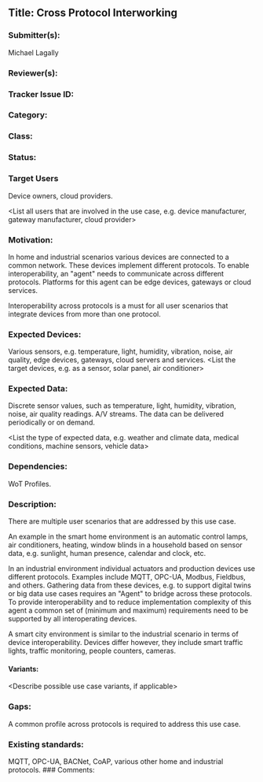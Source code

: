 ## Title: Cross Protocol Interworking
### Submitter(s): 

Michael Lagally

### Reviewer(s):

<Suggest reviewers>

### Tracker Issue ID:


### Category:

<please leave blank>

### Class: 

<please leave blank>

### Status: 

<please leave blank>

### Target Users

Device owners, cloud providers.


<List all users that are involved in the use case, e.g. device manufacturer, gateway manufacturer, cloud provider>

### Motivation:

<Provide a description of the problem that is solved by the use case and a reason why this use case is important for the users>

In home and industrial scenarios various devices are connected to a common network. These devices implement different protocols. To enable interoperability, an "agent" needs to communicate across different protocols. Platforms for this agent can be edge devices, gateways or cloud services.

Interoperability across protocols is a must for all user scenarios that integrate devices from more than one protocol.

### Expected Devices:

Various sensors, e.g. temperature, light, humidity, vibration, noise, air quality, edge devices, gateways, cloud servers and services.
<List the target devices, e.g. as a sensor, solar panel, air conditioner>

### Expected Data:

Discrete sensor values, such as temperature, light, humidity, vibration, noise, air quality readings.
A/V streams.
The data can be delivered periodically or on demand.
 
<List the type of expected data, e.g. weather and climate data, medical conditions, machine sensors, vehicle data>

### Dependencies:

<List the affected WoT deliverables>
WoT Profiles.

### Description:

There are multiple user scenarios that are addressed by this use case. 

An example in the smart home environment is an automatic control lamps, air conditioners, heating, window blinds in a household 
based on sensor data, e.g. sunlight, human presence, calendar and clock, etc.

In an industrial environment individual actuators and production devices use different protocols. 
Examples include MQTT, OPC-UA, Modbus, Fieldbus, and others.
Gathering data from these devices, e.g. to support digital twins or big data use cases requires an "Agent" to bridge across these protocols.
To provide interoperability and to reduce implementation complexity of this agent a common set of (minimum and maximum) 
requirements need to be supported by all interoperating devices. 

A smart city environment is similar to the industrial scenario in terms of device interoperability. Devices differ however, 
they include smart traffic lights, traffic monitoring, people counters, cameras.

#### Variants:

<Describe possible use case variants, if applicable>

### Gaps:

<Describe any gaps that are not addressed in the current WoT work items>
A common profile across protocols is required to address this use case. 

### Existing standards:

<Provide links to relevant standards that are relevant for this use case>
MQTT, OPC-UA, BACNet, CoAP, various other home and industrial protocols.
### Comments:



